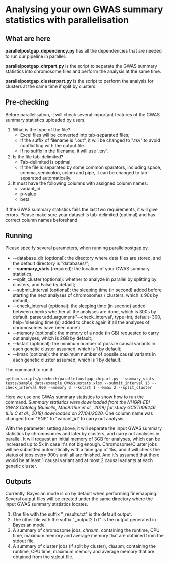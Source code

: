 # Analysing your own GWAS summary statistics with parallelisation

## What are here

**parallelpostgap_dependency.py** has all the dependencies that are needed to run our pipeline in parallel.

**parallelpostgap_chrpart.py** is the script to separate the GWAS summary statistics into chromosome files and perform the analysis at the same time.

**parallelpostgap_clusterpart.py** is the script to perform the analysis for clusters at the same time if split by clusters.

## Pre-checking

Before parallelisation, it will check several important features of the GWAS summary statistics uploaded by users.

1. What is the type of the file?
	* Excel files will be converted into tab-separated files;
	* If the suffix of filename is ".out", it will be changed to ".tsv" to avoid conflictting with the output file.
	* If no suffix in the filename, it will use '.tsv'.
2. Is the file tab-delimited?
	* Tab-delimited is optimal;
	* If the file is separated by some common sparators, including space, comma, semicolon, colom and pipe, it can be changed to tab-separated automatically.
3. It must have the following columns with assigned column names:
	* variant_id
	* p-value
	* beta

If the GWAS summary statistics fails the last two requirements, it will give errors. Please make sure your dataset is tab-delimited (optimal) and has correct column names beforehand.

## Running

Please specify several parameters, when running parallelpostgap.py.

* --database_dir (optional): the directory where data files are stored, and the default directory is "databases/";
* --**summary_stats** (required): the location of your GWAS summary statistics;
* --split_cluster (optional): whether to analyze in parallel by splitting by clusters, and False by default;
* --submit_interval (optional): the sleeping time (in second) added before starting the next analyses of chromosomes / clusters, which is 90s by default;
* --check_interval (optional): the sleeping time (in second) added between checks whether all the analyses are done, which is 300s by default.
parser.add_argument('--check_interval', type=int, default=300, help='sleeping time (s) added to check again if all the analyses of chromosomes have been done')
* --memory (optional): the memory of a node (in GB) requested to carry out analyses, which is 2GB by default;
* --kstart (optional): the minimum number of possile causal variants in each genetic cluster assumed, which is 1 by default;
* --kmax (optional): the maximum number of possile causal variants in each genetic cluster assumed, which is 1 by default.

The command to run it:

`python scripts/precheck/parallelpostgap_chrpart.py --summary_stats tests/sample_data/example_GWASsumstats.xlsx --submit_interval 15 --check_interval 900 --memory 3 --kstart 1 --kmax 2 --split_cluster`

Here we use one GWAs summary statistics to show how to run the command. *Summary statistics were downloaded from the NHGRI-EBI GWAS Catalog (Buniello, MacArthur et al., 2019) for study GCST009246 (Liu C et al., 2019) downloaded on 27/04/2020.* One column name was changed from "SNP" to "variant_id" to carry out analysis.

With the parameter setting above, it will separate the input GWAS summary statistics by chromosomes and later by clusters, and carry out analyses in parallel. It will request an initial memory of 3GB for analyses, which can be increased up to 5x in case it's not big enough. Chromosome/Cluster jobs will be submitted automatically with a time gap of 15s, and it will check the status of jobs every 900s until all are finished. And it's assumed that there would be at least 1 causal variant and at most 2 causal variants at each genetic cluster.


## Outputs

Currently, Bayesian mode is on by default when performing finemapping. Several output files will be created under the same directory where the input GWAS summary statistics locates.

1. One file with the suffix "\_results.txt" is the default output.
2. The other file with the suffix "\_output2.txt" is the output generated in Bayesian mode.
3. A summary of chromosome jobs, _chrsum_, containing the runtime, CPU time, maximum memory and average memory that are obtained from the stdout file.
3. A summary of cluster jobs (if split by cluster), _clusum_, containing the runtime, CPU time, maximum memory and average memory that are obtained from the stdout file.
